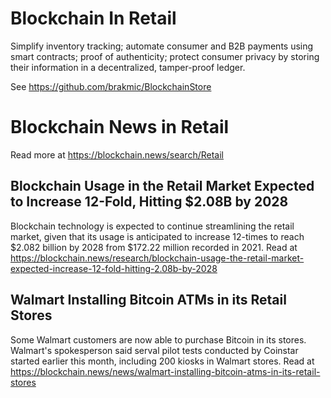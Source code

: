 # Blockchain In Retail
Simplify inventory tracking; automate consumer and B2B payments using smart contracts; proof of authenticity; protect consumer privacy by storing their information in a decentralized, tamper-proof ledger.

See https://github.com/brakmic/BlockchainStore

# Blockchain News in Retail
Read more at https://blockchain.news/search/Retail

## Blockchain Usage in the Retail Market Expected to Increase 12-Fold, Hitting $2.08B by 2028
Blockchain technology is expected to continue streamlining the retail market, given that its usage is anticipated to increase 12-times to reach $2.082 billion by 2028 from $172.22 million recorded in 2021. Read at https://blockchain.news/research/blockchain-usage-the-retail-market-expected-increase-12-fold-hitting-2.08b-by-2028

## Walmart Installing Bitcoin ATMs in its Retail Stores
Some Walmart customers are now able to purchase Bitcoin in its stores. Walmart's spokesperson said serval pilot tests conducted by Coinstar started earlier this month, including 200 kiosks in Walmart stores. Read at https://blockchain.news/news/walmart-installing-bitcoin-atms-in-its-retail-stores
